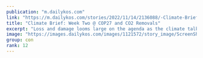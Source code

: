 ```yaml
---
publication: "m.dailykos.com"
link: "https://m.dailykos.com/stories/2022/11/14/2136088/-Climate-Brief-Week-Two-COP27-and-CO2-Removals"
title: "Climate Brief: Week Two @ COP27 and CO2 Removals"
excerpt: "Loss and damage looms large on the agenda as the climate talks at COP27 in Sharm el-Sheikh, Egypt, enter their second and final week. The COP is scheduled to end Friday but could stretch into Saturday"
image: "https://images.dailykos.com/images/1121572/story_image/ScreenShot2022-10-08at2.07.34PM.png?1665263343"
group: con
rank: 12
---
```

